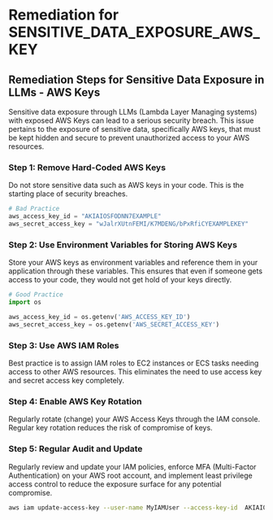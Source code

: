 # Remediation for SENSITIVE_DATA_EXPOSURE_AWS_KEY

## Remediation Steps for Sensitive Data Exposure in LLMs - AWS Keys

Sensitive data exposure through LLMs (Lambda Layer Managing systems) with exposed AWS Keys can lead to a serious security breach. This issue pertains to the exposure of sensitive data, specifically AWS keys, that must be kept hidden and secure to prevent unauthorized access to your AWS resources.

### Step 1: Remove Hard-Coded AWS Keys

Do not store sensitive data such as AWS keys in your code. This is the starting place of security breaches.

```python
# Bad Practice
aws_access_key_id = "AKIAIOSFODNN7EXAMPLE"
aws_secret_access_key = "wJalrXUtnFEMI/K7MDENG/bPxRfiCYEXAMPLEKEY"
```

### Step 2: Use Environment Variables for Storing AWS Keys

Store your AWS keys as environment variables and reference them in your application through these variables. This ensures that even if someone gets access to your code, they would not get hold of your keys directly.

```python
# Good Practice
import os

aws_access_key_id = os.getenv('AWS_ACCESS_KEY_ID')
aws_secret_access_key = os.getenv('AWS_SECRET_ACCESS_KEY')
```

### Step 3: Use AWS IAM Roles

Best practice is to assign IAM roles to EC2 instances or ECS tasks needing access to other AWS resources. This eliminates the need to use access key and secret access key completely.

### Step 4: Enable AWS Key Rotation

Regularly rotate (change) your AWS Access Keys through the IAM console. Regular key rotation reduces the risk of compromise of keys.

### Step 5: Regular Audit and Update

Regularly review and update your IAM policies, enforce MFA (Multi-Factor Authentication) on your AWS root account, and implement least privilege access control to reduce the exposure surface for any potential compromise.

```bash
aws iam update-access-key --user-name MyIAMUser --access-key-id  AKIAIOSFODNN7EXAMPLE --status Active
```